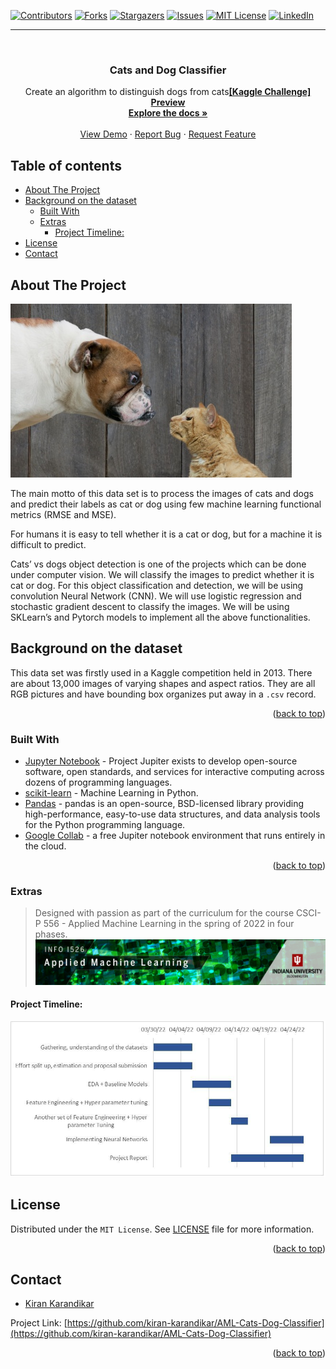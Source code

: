 <div id="top"></div>

[![Contributors][contributors-shield]][contributors-url]
[![Forks][forks-shield]][forks-url]
[![Stargazers][stars-shield]][stars-url]
[![Issues][issues-shield]][issues-url]
[![MIT License][license-shield]][license-url]
[![LinkedIn][linkedin-shield]][linkedin-url]

[contributors-shield]: https://img.shields.io/github/contributors/kiran-karandikar/AML-Cats-Dog-Classifier?style=for-the-badge

[contributors-url]: https://github.com/Kiran-Karandikar/AML-Cats-Dog-Classifier/graphs/contributors

[forks-shield]: https://img.shields.io/github/forks/Kiran-Karandikar/AML-Cats-Dog-Classifier?style=for-the-badge

[forks-url]: https://github.com/Kiran-Karandikar/AML-Cats-Dog-Classifier/network

[stars-shield]: https://img.shields.io/github/stars/Kiran-Karandikar/AML-Cats-Dog-Classifier?style=for-the-badge

[stars-url]: https://github.com/Kiran-Karandikar/AML-Cats-Dog-Classifier/stargazers

[issues-shield]: https://img.shields.io/github/issues/Kiran-Karandikar/AML-Cats-Dog-Classifier?style=for-the-badge

[issues-url]: https://github.com/Kiran-Karandikar/AML-Cats-Dog-Classifier/issues

[license-shield]: https://img.shields.io/github/license/Kiran-Karandikar/AML-Cats-Dog-Classifier?style=for-the-badge

[license-url]: https://github.com/Kiran-Karandikar/AML-Cats-Dog-Classifier/blob/master/LICENSE

[linkedin-shield]: https://img.shields.io/badge/-LinkedIn-black.svg?style=for-the-badge&logo=linkedin&colorB=555

[linkedin-url]: https://linkedin.com/in/kiran-karandikar

---------


<!-- PROJECT LOGO -->
<br />
<div align="center">
<h3 align="center">Cats and Dog Classifier</h3>
  <p align="center">
    Create an algorithm to distinguish dogs from cats<a href="https://www.kaggle.com/c/dogs-vs-cats"><strong>[Kaggle Challenge]</strong></a>
    <br />
    <a href="https://kiran-karandikar.github.io/AML-Cats-Dog-Classifier/"><strong>Preview</strong></a>
    <br />
    <a href="https://github.com/kiran-karandikar/AML-Cats-Dog-Classifier"><strong>Explore the docs »</strong></a>
    <br />
    <br />
    <a href="https://kiran-karandikar.github.io/AML-Cats-Dog-Classifier/">View Demo</a>
    ·
    <a href="https://github.com/kiran-karandikar/AML-Cats-Dog-Classifier/issues">Report Bug</a>
    ·
    <a href="https://github.com/kiran-karandikar/AML-Cats-Dog-Classifier/issues">Request Feature</a>
  </p>
</div>

<!-- BADGES.MD Finish -->



<!-- toc -->

## Table of contents

-   [About The Project](#about-the-project)
-   [Background on the dataset](#background-on-the-dataset)
    -   [Built With](#built-with)
    -   [Extras](#extras)
        -   [Project Timeline:](#project-timeline)
-   [License](#license)
-   [Contact](#contact)

<!-- tocstop -->

<!-- ABOUT THE PROJECT -->

## About The Project

![Cats and Dog Classifier](/Assets/woof_meow.jpg)

The main motto of this data set is to process the images of cats and dogs and predict their labels as cat or dog using few machine learning functional metrics (RMSE and MSE).

For humans it is easy to tell whether it is a cat or dog, but for a machine it is difficult to predict.

Cats’ vs dogs object detection is one of the projects which can be done under computer vision. We will classify the images to predict whether it is cat or dog. For this object classification and detection, we will be using convolution Neural Network (CNN). We will use logistic regression and stochastic gradient descent to classify the images. We will be using SKLearn’s and Pytorch models to implement all the above functionalities.

## Background on the dataset

This data set was firstly used in a Kaggle competition held in 2013. There are about 13,000 images of varying shapes and aspect ratios. They are all RGB pictures and have bounding box organizes put away in a `.csv` record.

<p align="right">(<a href="#top">back to top</a>)</p>

### Built With

* [Jupyter Notebook](http://jupyter.org/) - Project Jupiter exists to develop
  open-source software, open standards, and services for interactive computing
  across dozens of programming languages.
* [scikit-learn](http://scikit-learn.org/stable/) - Machine Learning in Python.
* [Pandas](https://pandas.pydata.org/) - pandas is an open-source, BSD-licensed
  library providing high-performance, easy-to-use data structures, and data
  analysis tools for the Python programming language.
* [Google Collab](https://colab.research.google.com) - a free Jupiter notebook
  environment that runs entirely in the cloud.

<p align="right">(<a href="#top">back to top</a>)</p>

### Extras

> Designed with passion as part of the curriculum for the course CSCI-P 556 -
Applied Machine Learning in the spring of 2022 in four phases.
![Canvas Course](Assets/MachineLearningHeader.jpg)

#### Project Timeline:

![Project Timeline](Assets/project-timeline.png)

<!-- LICENSE -->

## License

Distributed under the `MIT License`. See [LICENSE](LICENSE) file for more information.

<p align="right">(<a href="#top">back to top</a>)</p>

<!-- ACKNOWLEDGMENTS -->


<!-- CONTACT -->

## Contact

- [Kiran Karandikar](mailto:hkarandikar@gmail.com)

Project
Link: [https://github.com/kiran-karandikar/AML-Cats-Dog-Classifier](https://github.com/kiran-karandikar/AML-Cats-Dog-Classifier)

<p align="right">(<a href="#top">back to top</a>)</p>
